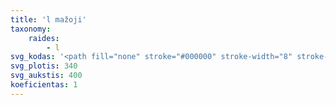 ```yaml
---
title: 'l mažoji'
taxonomy:
    raides:
        - l
svg_kodas: '<path fill="none" stroke="#000000" stroke-width="8" stroke-linecap="round" stroke-linejoin="round" stroke-miterlimit="10" d="M80.4,305.8c0,0,184.8-198.8,196.2-215.3c28.9-42.1,1.3-51.1-21.6-14.1c-8.8,14.2-108.7,184.8-114.2,206.7c-3.7,15,5,33.7,29.2,17.6c24.1-16.1,54.8-51.8,54.8-51.8"/>'
svg_plotis: 340
svg_aukstis: 400
koeficientas: 1
---
```


